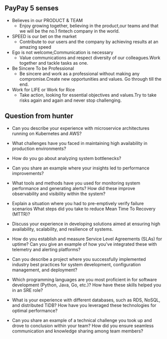 
## PayPay 5 senses
* Believes in our PRODUCT & TEAM
  * Enjoy growing together, believing in the product,our teams and that we will be the no.1 fintech company in the world.
* SPEED is our bet on the market
  * Contribute to our users and the company by achieving results at an amazing speed
* Ego is not welcome,Communication is necessary
  * Value communications and respect diversity of our colleagues.Work together and tackle tasks as one.
* Be Sincere To be Professional
  * Be sincere and work as a professional without making any compromise.Create new opportunities and values. Go through till the end.
* Work for LIFE or Work for Rice
  * Take action, looking for essential objectives and values.Try to take risks again and again and never stop challenging.



## Question from hunter

* Can you describe your experience with microservice architectures running on
Kubernetes and AWS?

* What challenges have you faced in maintaining high availability in production
environments?
* How do you go about analyzing system bottlenecks?
  
* Can you share an example where your insights led to performance
improvements?

* What tools and methods have you used for monitoring system performance and
generating alerts? How did these improve observability and visibility within the
system?

* Explain a situation where you had to pre-emptively verify failure scenarios
What steps did you take to reduce Mean Time To Recovery (MTTR)?

* Discuss your experience in developing solutions aimed at ensuring high
availability, scalability, and resilience of systems.

* How do you establish and measure Service Level Agreements (SLAs) for
uptime? Can you give an example of how you've integrated these with telemetry
and alerting platforms?

* Can you describe a project where you successfully implemented industry best
practices for system development, configuration management, and
deployment?

* Which programming languages are you most proficient in for software
development (Python, Java, Go, etc.)? How have these skills helped you in an
SRE role?

* What is your experience with different databases, such as RDS, NoSQL, and
distributed TiDB? How have you leveraged these technologies for optimal
performance?

* Can you share an example of a technical challenge you took up and drove to
conclusion within your team? How did you ensure seamless communication
and knowledge sharing among team members?